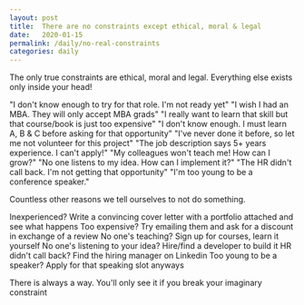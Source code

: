 ```yaml
---
layout: post
title:  There are no constraints except ethical, moral & legal
date:   2020-01-15
permalink: /daily/no-real-constraints
categories: daily
---
```

The only true constraints are ethical, moral and legal. Everything else exists only inside your head!

"I don't know enough to try for that role. I'm not ready yet"
"I wish I had an MBA. They will only accept MBA grads"
"I really want to learn that skill but that course/book is just too expensive"
"I don't know enough. I must learn A, B & C before asking for that opportunity"
"I've never done it before, so let me not volunteer for this project"
"The job description says 5+ years experience. I can't apply!"
"My colleagues won't teach me! How can I grow?"
"No one listens to my idea. How can I implement it?"
"The HR didn't call back. I'm not getting that opportunity"
"I'm too young to be a conference speaker."

Countless other reasons we tell ourselves to not do something.

Inexperienced? Write a convincing cover letter with a portfolio attached and see what happens
Too expensive? Try emailing them and ask for a discount in exchange of a review
No one's teaching? Sign up for courses, learn it yourself
No one's listening to your idea? Hire/find a developer to build it
HR didn't call back? Find the hiring manager on Linkedin
Too young to be a speaker? Apply for that speaking slot anyways

There is always a way. You'll only see it if you break your imaginary constraint
